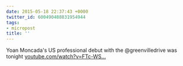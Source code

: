 ```yaml
---
date: 2015-05-18 22:37:43 +0000
twitter_id: 600490488831954944
tags:
- micropost
title: ''
---
```


Yoan Moncada's US professional debut with the @greenvilledrive was tonight [youtube.com/watch?v=FTc-WS…](https://www.youtube.com/watch?v=FTc-WSBGK-o)
